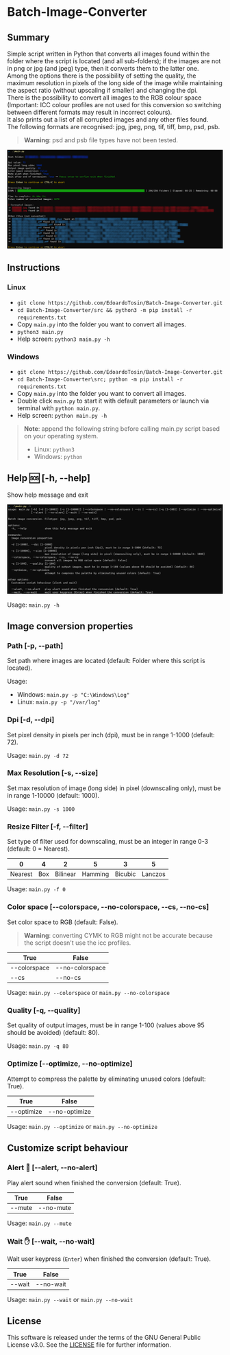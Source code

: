 # Batch-Image-Converter

## Summary

Simple script written in Python that converts all images found within the folder where the script is located (and all sub-folders); if the images are not in png or jpg (and jpeg) type, then it converts them to the latter one.  
Among the options there is the possibility of setting the quality, the maximum resolution in pixels of the long side of the image while maintaining the aspect ratio (without upscaling if smaller) and changing the dpi.  
There is the possibility to convert all images to the RGB colour space (Important: ICC colour profiles are not used for this conversion so switching between different formats may result in incorrect colours).  
It also prints out a list of all corrupted images and any other files found.  
The following formats are recognised: jpg, jpeg, png, tif, tiff, bmp, psd, psb.  

> **Warning**: psd and psb file types have not been tested.

![Output](./doc/output.jpg)

## Instructions

### Linux

- `git clone https://github.com/EdoardoTosin/Batch-Image-Converter.git`
- `cd Batch-Image-Converter/src && python3 -m pip install -r requirements.txt`
- Copy `main.py` into the folder you want to convert all images.
- `python3 main.py`
- Help screen: `python3 main.py -h`

### Windows

- `git clone https://github.com/EdoardoTosin/Batch-Image-Converter.git`
- `cd Batch-Image-Converter\src; python -m pip install -r requirements.txt`
- Copy `main.py` into the folder you want to convert all images.
- Double click `main.py` to start it with default parameters or launch via terminal with `python main.py`.
- Help screen: `python main.py -h`

> **Note**: append the following string before calling main.py script based on your operating system.
> 
> - Linux: `python3`
> - Windows: `python`

## Help :sos: [-h, --help]

Show help message and exit

![Help](./doc/help.jpg)

Usage: `main.py -h`

## Image conversion properties

### Path [-p, --path]

Set path where images are located (default: Folder where this script is located).

Usage:

- Windows: `main.py -p "C:\Windows\Log"`
- Linux: `main.py -p "/var/log"`

### Dpi [-d, --dpi]

Set pixel density in pixels per inch (dpi), must be in range 1-1000 (default: 72).

Usage: `main.py -d 72`

### Max Resolution [-s, --size]

Set max resolution of image (long side) in pixel (downscaling only), must be in range 1-10000 (default: 1000).

Usage: `main.py -s 1000`

### Resize Filter [-f, --filter]

Set type of filter used for downscaling, must be an integer in range 0-3 (default: 0 = Nearest).

| 0       | 4    | 2        | 5       | 3       | 5       |
| ------- | ---- | -------- | ------- | ------- | ------- |
| Nearest | Box  | Bilinear | Hamming | Bicubic | Lanczos |

Usage: `main.py -f 0`

### Color space [--colorspace, --no-colorspace, --cs, --no-cs]

Set color space to RGB (default: False).

> **Warning**: converting CYMK to RGB might not be accurate because the script doesn't use the icc profiles.

| True         | False           |
| ------------ | --------------- |
| --colorspace | --no-colorspace |
| --cs         | --no-cs         |

Usage: `main.py --colorspace` or `main.py --no-colorspace`

### Quality [-q, --quality]

Set quality of output images, must be in range 1-100 (values above 95 should be avoided) (default: 80).

Usage: `main.py -q 80`

### Optimize [--optimize, --no-optimize]

Attempt to compress the palette by eliminating unused colors (default: True).

| True       | False         |
| ---------- | ------------- |
| --optimize | --no-optimize |

Usage: `main.py --optimize` or `main.py --no-optimize`

## Customize script behaviour

### Alert :bell: [--alert, --no-alert]

Play alert sound when finished the conversion (default: True).

| True   | False     |
| ------ | --------- |
| --mute | --no-mute |

Usage: `main.py --mute`

### Wait :raised_hand: [--wait, --no-wait]

Wait user keypress (`Enter`) when finished the conversion (default: True).

| True   | False     |
| ------ | --------- |
| --wait | --no-wait |

Usage: `main.py --wait` or `main.py --no-wait`

## License

This software is released under the terms of the GNU General Public License v3.0. See the [LICENSE](https://github.com/EdoardoTosin/Batch-Image-Converter/tree/main/LICENSE) file for further information.
